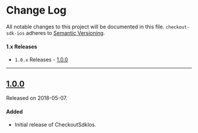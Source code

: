 # Change Log

All notable changes to this project will be documented in this file.
`checkout-sdk-ios` adheres to [Semantic Versioning](http://semver.org/).

#### 1.x Releases

* `1.0.x` Releases - [1.0.0](#100)

---

## [1.0.0](https://github.com/checkout/checkout-sdk-ios/releases/tag/1.0.0)

Released on 2018-05-07.

#### Added

* Initial release of CheckoutSdkIos.
